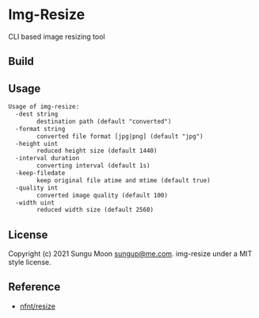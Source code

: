 # Img-Resize

CLI based image resizing tool

## Build

## Usage

```txt
Usage of img-resize:
  -dest string
    	destination path (default "converted")
  -format string
    	converted file format [jpg|png] (default "jpg")
  -height uint
    	reduced height size (default 1440)
  -interval duration
    	converting interval (default 1s)
  -keep-filedate
    	keep original file atime and mtime (default true)
  -quality int
    	converted image quality (default 100)
  -width uint
    	reduced width size (default 2560)
```

## License

Copyright (c) 2021 Sungu Moon <sungup@me.com>.
img-resize under a MIT style license.

## Reference

- [nfnt/resize](https://github.com/nfnt/resize)
